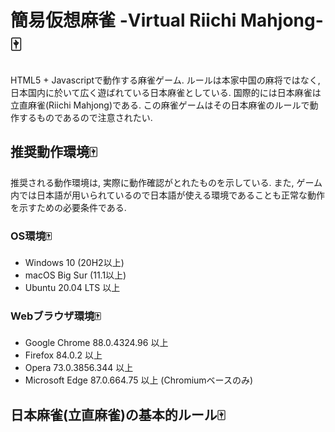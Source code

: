# 簡易仮想麻雀 -Virtual Riichi Mahjong- :mahjong:

HTML5 + Javascriptで動作する麻雀ゲーム. ルールは本家中国の麻将ではなく, 日本国内に於いて広く遊ばれている日本麻雀としている. 国際的には日本麻雀は立直麻雀(Riichi Mahjong)である. この麻雀ゲームはその日本麻雀のルールで動作するものであるので注意されたい.



## 推奨動作環境:mahjong:

推奨される動作環境は, 実際に動作確認がとれたものを示している. また, ゲーム内では日本語が用いられているので日本語が使える環境であることも正常な動作を示すための必要条件である.

### OS環境:mahjong:

* Windows 10 (20H2以上)
* macOS Big Sur (11.1以上)
* Ubuntu 20.04 LTS 以上

### Webブラウザ環境:mahjong:

* Google Chrome 88.0.4324.96 以上
* Firefox 84.0.2 以上
* Opera 73.0.3856.344 以上
* Microsoft Edge 87.0.664.75 以上 (Chromiumベースのみ)

## 日本麻雀(立直麻雀)の基本的ルール:mahjong:
